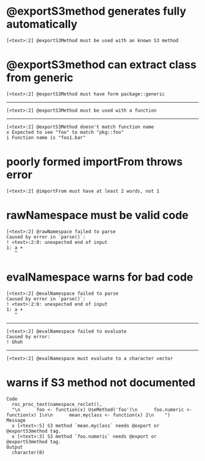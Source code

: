 # @exportS3method generates fully automatically

    [<text>:2] @exportS3Method must be used with an known S3 method

# @exportS3method can extract class from generic

    [<text>:2] @exportS3Method must have form package::generic

---

    [<text>:2] @exportS3Method must be used with a function

---

    [<text>:2] @exportS3Method doesn't match function name
    x Expected to see "foo" to match "pkg::foo"
    i Function name is "foo1.bar"

# poorly formed importFrom throws error

    [<text>:2] @importFrom must have at least 2 words, not 1

# rawNamespace must be valid code

    [<text>:2] @rawNamespace failed to parse
    Caused by error in `parse()`:
    ! <text>:2:0: unexpected end of input
    1: a +
       ^

# evalNamespace warns for bad code

    [<text>:2] @evalNamespace failed to parse
    Caused by error in `parse()`:
    ! <text>:2:0: unexpected end of input
    1: a +
       ^

---

    [<text>:2] @evalNamespace failed to evaluate
    Caused by error:
    ! Uhoh

---

    [<text>:2] @evalNamespace must evaluate to a character vector

# warns if S3 method not documented

    Code
      roc_proc_text(namespace_roclet(),
      "\n      foo <- function(x) UseMethod('foo')\n      foo.numeric <- function(x) 1\n\n      mean.myclass <- function(x) 2\n    ")
    Message
      x [<text>:5] S3 method `mean.myclass` needs @export or @exportS3method tag.
      x [<text>:3] S3 method `foo.numeric` needs @export or @exportS3method tag.
    Output
      character(0)

